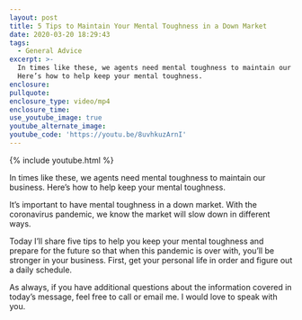 ```yaml
---
layout: post
title: 5 Tips to Maintain Your Mental Toughness in a Down Market
date: 2020-03-20 18:29:43
tags:
  - General Advice
excerpt: >-
  In times like these, we agents need mental toughness to maintain our business.
  Here’s how to help keep your mental toughness.
enclosure:
pullquote:
enclosure_type: video/mp4
enclosure_time:
use_youtube_image: true
youtube_alternate_image:
youtube_code: 'https://youtu.be/8uvhkuzArnI'
---
```


{% include youtube.html %}

In times like these, we agents need mental toughness to maintain our business. Here’s how to help keep your mental toughness.

It’s important to have mental toughness in a down market. With the coronavirus pandemic, we know the market will slow down in different ways.

Today I’ll share five tips to help you keep your mental toughness and prepare for the future so that when this pandemic is over with, you’ll be stronger in your business. First, get your personal life in order and figure out a daily schedule.&nbsp;

As always, if you have additional questions about the information covered in today’s message, feel free to call or email me. I would love to speak with you.
